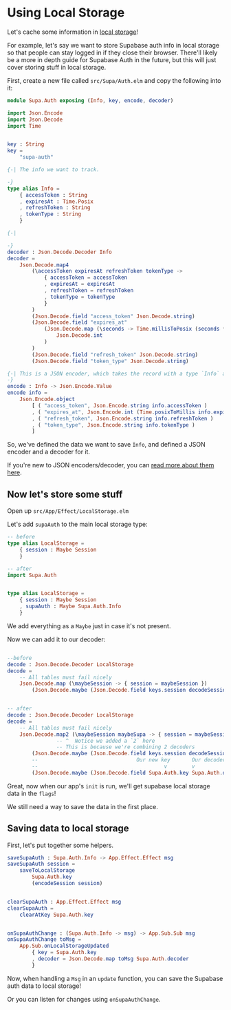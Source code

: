 # Using Local Storage

Let's cache some information in [local storage](https://developer.mozilla.org/en-US/docs/Web/API/Window/localStorage)!

For example, let's say we want to store Supabase auth info in local storage so that people can stay logged in if they close their browser. There'll likely be a more in depth guide for Supabase Auth in the future, but this will just cover storing stuff in local storage.

First, create a new file called `src/Supa/Auth.elm` and copy the following into it:

```elm
module Supa.Auth exposing (Info, key, encode, decoder)

import Json.Encode
import Json.Decode
import Time


key : String
key =
    "supa-auth"

{-| The info we want to track.

-}
type alias Info =
    { accessToken : String
    , expiresAt : Time.Posix
    , refreshToken : String
    , tokenType : String
    }

{-|

-}
decoder : Json.Decode.Decoder Info
decoder =
    Json.Decode.map4
        (\accessToken expiresAt refreshToken tokenType ->
            { accessToken = accessToken
            , expiresAt = expiresAt
            , refreshToken = refreshToken
            , tokenType = tokenType
            }
        )
        (Json.Decode.field "access_token" Json.Decode.string)
        (Json.Decode.field "expires_at"
            (Json.Decode.map (\seconds -> Time.millisToPosix (seconds * 1000))
                Json.Decode.int
            )
        )
        (Json.Decode.field "refresh_token" Json.Decode.string)
        (Json.Decode.field "token_type" Json.Decode.string)

{-| This is a JSON encoder, which takes the record with a type `Info` and encodes it into JSON.
-}
encode : Info -> Json.Encode.Value
encode info =
    Json.Encode.object
        [ ( "access_token", Json.Encode.string info.accessToken )
        , ( "expires_at", Json.Encode.int (Time.posixToMillis info.expiresAt // 1000) )
        , ( "refresh_token", Json.Encode.string info.refreshToken )
        , ( "token_type", Json.Encode.string info.tokenType )
        ]
```

So, we've defined the data we want to save `Info`, and defined a JSON encoder and a decoder for it.

If you're new to JSON encoders/decoder, you can [read more about them here](https://guide.elm-lang.org/effects/json#json).

## Now let's store some stuff

Open up `src/App/Effect/LocalStorage.elm`

Let's add `supaAuth` to the main local storage type:

```elm
-- before
type alias LocalStorage =
    { session : Maybe Session
    }

-- after
import Supa.Auth


type alias LocalStorage =
    { session : Maybe Session
    , supaAuth : Maybe Supa.Auth.Info
    }
```

We add everything as a `Maybe` just in case it's not present.

Now we can add it to our decoder:

```elm

--before
decode : Json.Decode.Decoder LocalStorage
decode =
    -- All tables must fail nicely
    Json.Decode.map (\maybeSession -> { session = maybeSession })
        (Json.Decode.maybe (Json.Decode.field keys.session decodeSession))


-- after
decode : Json.Decode.Decoder LocalStorage
decode =
    -- All tables must fail nicely
    Json.Decode.map2 (\maybeSession maybeSupa -> { session = maybeSession, supaAuth = maybeSupa })
                -- ^  Notice we added a `2` here
                -- This is because we're combining 2 decoders
        (Json.Decode.maybe (Json.Decode.field keys.session decodeSession))
        --                                Our new key       Our decoder we just wrote.
        --                                         v        v
        (Json.Decode.maybe (Json.Decode.field Supa.Auth.key Supa.Auth.decoder))

```

Great, now when our app's `init` is run, we'll get supabase local storage data in the `flags`!

We still need a way to save the data in the first place.

## Saving data to local storage

First, let's put together some helpers.

```elm
saveSupaAuth : Supa.Auth.Info -> App.Effect.Effect msg
saveSupaAuth session =
    saveToLocalStorage
        Supa.Auth.key
        (encodeSession session)


clearSupaAuth : App.Effect.Effect msg
clearSupaAuth =
    clearAtKey Supa.Auth.key


onSupaAuthChange : (Supa.Auth.Info -> msg) -> App.Sub.Sub msg
onSupaAuthChange toMsg =
    App.Sub.onLocalStorageUpdated
        { key = Supa.Auth.key
        , decoder = Json.Decode.map toMsg Supa.Auth.decoder
        }


```

Now, when handling a `Msg` in an `update` function, you can save the Supabase auth data to local storage!

Or you can listen for changes using `onSupaAuthChange`.
